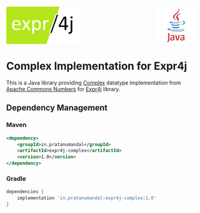 <p>
    <img src="https://raw.githubusercontent.com/expr4j/expr4j/main/images/expr4j-rounded.png" height="100px">
    <img src="https://raw.githubusercontent.com/expr4j/expr4j/main/images/java.png" height="100px" align="right">
</p>

# Complex Implementation for Expr4j
This is a Java library providing [Complex](https://commons.apache.org/proper/commons-numbers/commons-numbers-complex/javadocs/api-1.1/org/apache/commons/numbers/complex/Complex.html) datatype implementation from [Apache Commons Numbers](https://commons.apache.org/proper/commons-numbers/commons-numbers-complex/) for [Expr4j](https://github.com/expr4j/expr4j) library.

## Dependency Management

### Maven
```xml
<dependency>
    <groupId>in.pratanumandal</groupId>
    <artifactId>expr4j-complex</artifactId>
    <version>1.0</version>
</dependency>
```

### Gradle
```gradle
dependencies {
    implementation 'in.pratanumandal:expr4j-complex:1.0'
}
```
